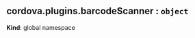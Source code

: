 <a name="cordova.plugins.barcodeScanner"></a>

## cordova.plugins.barcodeScanner : <code>object</code>
**Kind**: global namespace  
